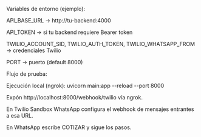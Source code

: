 Variables de entorno (ejemplo):

API_BASE_URL → http://tu-backend:4000

API_TOKEN → si tu backend requiere Bearer token

TWILIO_ACCOUNT_SID, TWILIO_AUTH_TOKEN, TWILIO_WHATSAPP_FROM → credenciales Twilio

PORT → puerto (default 8000)

Flujo de prueba:

Ejecución local (ngrok): uvicorn main:app --reload --port 8000

Expón http://localhost:8000/webhook/twilio vía ngrok.

En Twilio Sandbox WhatsApp configura el webhook de mensajes entrantes a esa URL.

En WhatsApp escribe COTIZAR y sigue los pasos.